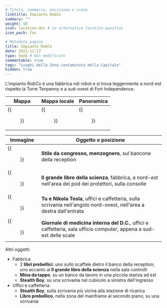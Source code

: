 ```yaml
---
# Titolo, sommario, posizione e icona
linktitle: Impianto RobCo
summary: ""
weight: 10
icon: location-dot # in alternativa location-question
icon_pack: fas

# Metadata pagina
title: Impianto RobCo
date: 2022-11-17
type: book # Non modificare
commentable: true
tags: "Luoghi della Zona contaminata della Capitale"
hidden: true
---
```





L'impianto RobCo è una fabbrica ndi robot e si trova leggermente a nord-est rispetto la Torre Tenpenny e a sud-ovest di Fort Independence.

| Mappa                                      | Mappa locale                                     | Panoramica                                      |
| ------------------------------------------ | ------------------------------------------------ | ----------------------------------------------- |
| {{<figure src="RobCo_Facility_loc.webp">}} | {{<figure src="RobCo_facility_local_map.webp">}} | {{<figure src="Robco_Facility_exterior.webp">}} |

| Immagine                                                      | Oggetto e posizione                                                                                                  |
| ------------------------------------------------------------- | -------------------------------------------------------------------------------------------------------------------- |
| {{<figure src="FO3_LCS_Robco_Facility.webp">}}                | **Stile da congresso, menzognero**, sul bancone della reception                                                      |
| {{<figure src="BB_of_Science_RobCo_facility.webp">}}          | **Il grande libro della scienza**, fabbrica, a nord-est nell'area dei pod dei protettori, sulla consolle             |
| {{<figure src="Nikola_Tesla_and_You_RobCo_facility.webp">}}   | **Tu e Nikola Tesla**, uffici e caffetteria, sulla scrivania nell'angolo nord-ovest, nell'area a destra dall'entrata |
| {{<figure src="DC_Journal_of_IM_RobCo_facility_redone.jpg">}} | **Giornale di medicina interna del D.C.**, uffici e caffetteria, sala ufficio computer, appena a sud-est delle scale |


Altri oggetti:
- Fabbrica
	- 2 **libri prebellici**: uno sullo scaffale dietro il banco della reception; uno accanto al **Il grande libro della scienza** nella sala controlli
	-  **Mina da tappo**, su un banco da lavoro in una piccola stanza ad est
	-  **Stealth Boy**, su una scrivania nel cubicolo a sinistra dell'ingresso
- Uffici e caffetteria
	- **Stealth Boy**, sulla scrivania più vicina alla stazione di ricarica
	-  **Libro prebellico**, nella zona del mainframe al secondo piano, su una scrivania
